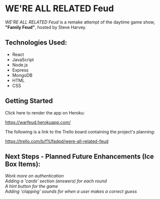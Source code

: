 # WE'RE ALL RELATED Feud

*WE'RE ALL RELATED Feud* is a remake attempt of the daytime game show, **"Family Feud"**, hosted by Steve Harvey.



## Technologies Used:

- React
- JavaScript
- Node.js
- Express
- MongoDB
- HTML
- CSS



## Getting Started

Click here to render the app on Heroku:

https://warfeud.herokuapp.com/

The following is a link to the Trello board containing the project's planning:

https://trello.com/b/f1Ufadpd/were-all-related-feud



## Next Steps - Planned Future Enhancements (Ice Box Items):

*Work more on authentication*<br>
*Adding a 'cards' section (answers) for each round*<br>
*A hint button for the game*<br>
*Adding 'clapping' sounds for when a user makes a correct guess*

